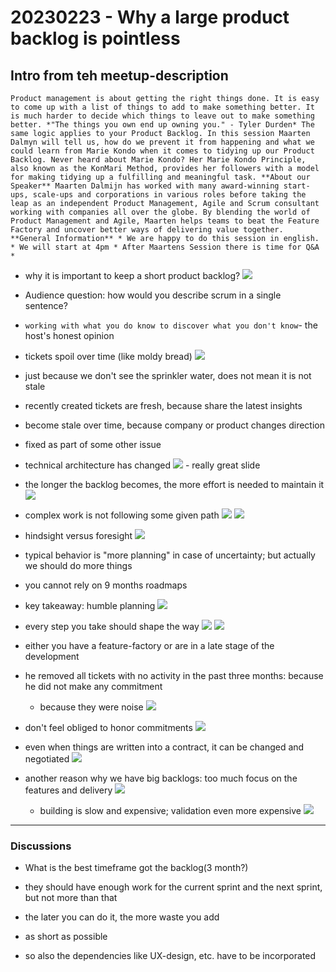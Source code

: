# 20230223 - Why a large product backlog is pointless

## Intro from teh meetup-description
```
Product management is about getting the right things done. It is easy to come up with a list of things to add to make something better. It is much harder to decide which things to leave out to make something better. *"The things you own end up owning you." - Tyler Durden* The same logic applies to your Product Backlog. In this session Maarten Dalmyn will tell us, how do we prevent it from happening and what we could learn from Marie Kondo when it comes to tidying up our Product Backlog. Never heard about Marie Kondo? Her Marie Kondo Principle, also known as the KonMari Method, provides her followers with a model for making tidying up a fulfilling and meaningful task. **About our Speaker** Maarten Dalmijn has worked with many award-winning start-ups, scale-ups and corporations in various roles before taking the leap as an independent Product Management, Agile and Scrum consultant working with companies all over the globe. By blending the world of Product Management and Agile, Maarten helps teams to beat the Feature Factory and uncover better ways of delivering value together. **General Information** * We are happy to do this session in english. * We will start at 4pm * After Maartens Session there is time for Q&A * 
```

* why it is important to keep a short product backlog?
![](img00.png)
* Audience question: how would you describe scrum in a single sentence?
* `working with what you do know to discover what you don't know`- the host's honest opinion

* tickets spoil over time (like moldy bread)
![](img01.png)
* just because we don't see the sprinkler water, does not mean it is not stale
* recently created tickets are fresh, because share the latest insights
* become stale over time, because company or product changes direction
* fixed as part of some other issue
* technical architecture has changed
![](img02.png) - really great slide
* the longer the backlog becomes, the more effort is needed to maintain it
![](img03.png)
* complex work is not following some given path 
![](img04.png)
![](img05.png)
* hindsight versus foresight
![](img06.png)
* typical behavior is "more planning" in case of uncertainty; but actually we should do more things
* you cannot rely on 9 months roadmaps
* key takeaway: humble planning
![](img07.png)
* every step you take should shape the way
![](img08.png)
![](img09.png)
* either you have a feature-factory or are in a late stage of the development
* he removed all tickets with no activity in the past three months: because he did not make any commitment
  * because they were noise
![](img10.png)
* don't feel obliged to honor commitments
![](img11.png)
* even when things are written into a contract, it can be changed and negotiated
![](img12.png)
* another reason why we have big backlogs: too much focus on the features and delivery
![](img13.png)
  * building is slow and expensive; validation even more expensive
![](img14.png)

-----
### Discussions
+ What is the best timeframe got the backlog(3 month?)
* they should have enough work for the current sprint and the next sprint, but not more than that
* the later you can do it, the more waste you add
* as short as possible

* so also the dependencies like UX-design, etc. have to be incorporated
